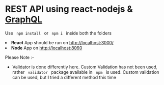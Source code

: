 # REST API using react-nodejs & <a href="https://graphql.org/" target="_blank">GraphQL</a>

Use <code> npm install </code> or <code> npm i </code> inside both the folders

<li> <b>React</b> App should be run on <a href="javascript:void(0)">http://localhost:3000/</a> </li>
<li> <b>Node</b> App on <a href="javascript:void(0)">http://localhost:8090</a> </li>


Please Note :-

<ul>
    <li> Validator is done differently here. Custom Validation has not been used, rather <code> validator </code> package available in <code> npm </code> is used. Custom validation can be used, but I tried a different method this time </li>
</ul>